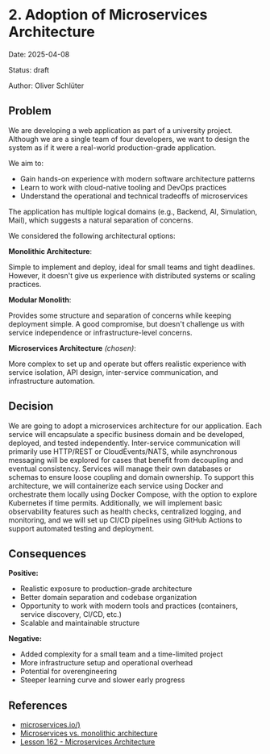 # 2. Adoption of Microservices Architecture

Date: 2025-04-08

Status: draft

Author: Oliver Schlüter

## Problem

We are developing a web application as part of a university project. Although we are a single team of four developers, we want to design the system as if it were a real-world production-grade application.

We aim to:
- Gain hands-on experience with modern software architecture patterns
- Learn to work with cloud-native tooling and DevOps practices
- Understand the operational and technical tradeoffs of microservices

The application has multiple logical domains (e.g., Backend, AI, Simulation, Mail), which suggests a natural separation of concerns.

We considered the following architectural options:

**Monolithic Architecture**:

Simple to implement and deploy, ideal for small teams and tight deadlines. However, it doesn't give us experience with distributed systems or scaling practices.

**Modular Monolith**:

Provides some structure and separation of concerns while keeping deployment simple. A good compromise, but doesn't challenge us with service independence or infrastructure-level concerns.

**Microservices Architecture** *(chosen)*:

More complex to set up and operate but offers realistic experience with service isolation, API design, inter-service communication, and infrastructure automation.


## Decision

We are going to adopt a microservices architecture for our application. 
Each service will encapsulate a specific business domain and be developed, deployed, and tested independently. 
Inter-service communication will primarily use HTTP/REST or CloudEvents/NATS, while asynchronous messaging will be explored for cases that benefit from decoupling and eventual consistency. 
Services will manage their own databases or schemas to ensure loose coupling and domain ownership. 
To support this architecture, we will containerize each service using Docker and orchestrate them locally using Docker Compose, with the option to explore Kubernetes if time permits. 
Additionally, we will implement basic observability features such as health checks, centralized logging, and monitoring, and we will set up CI/CD pipelines using GitHub Actions to support automated testing and deployment.

## Consequences

**Positive:**
- Realistic exposure to production-grade architecture
- Better domain separation and codebase organization
- Opportunity to work with modern tools and practices (containers, service discovery, CI/CD, etc.)
- Scalable and maintainable structure

**Negative:**
- Added complexity for a small team and a time-limited project
- More infrastructure setup and operational overhead
- Potential for overengineering
- Steeper learning curve and slower early progress

## References

- [microservices.io/)](https://microservices.io/)
- [Microservices vs. monolithic architecture](https://www.atlassian.com/microservices/microservices-architecture/microservices-vs-monolith)
- [Lesson 162 - Microservices Architecture](https://www.youtube.com/watch?v=UZQMUiVqpFs&t=55s)
